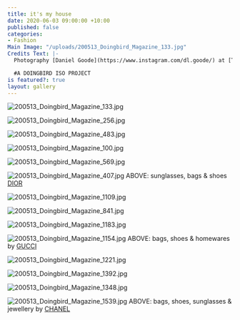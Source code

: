 ```yaml
---
title: it's my house
date: 2020-06-03 09:00:00 +10:00
published: false
categories:
- Fashion
Main Image: "/uploads/200513_Doingbird_Magazine_133.jpg"
Credits Text: |-
  Photography [Daniel Goode](https://www.instagram.com/dl.goode/) at [The Artist Group](https://www.instagram.com/theartistgroup/)

  #A DOINGBIRD ISO PROJECT
is featured?: true
layout: gallery
---
```


![200513_Doingbird_Magazine_133.jpg](/uploads/200513_Doingbird_Magazine_133.jpg)

![200513_Doingbird_Magazine_256.jpg](/uploads/200513_Doingbird_Magazine_256.jpg)

![200513_Doingbird_Magazine_483.jpg](/uploads/200513_Doingbird_Magazine_483.jpg) 

![200513_Doingbird_Magazine_100.jpg](/uploads/200513_Doingbird_Magazine_100.jpg)

![200513_Doingbird_Magazine_569.jpg](/uploads/200513_Doingbird_Magazine_569.jpg) 

![200513_Doingbird_Magazine_407.jpg](/uploads/200513_Doingbird_Magazine_407.jpg)
ABOVE: sunglasses, bags & shoes [DIOR](https://www.instagram.com/dior/) 


![200513_Doingbird_Magazine_1109.jpg](/uploads/200513_Doingbird_Magazine_1109.jpg)

![200513_Doingbird_Magazine_841.jpg](/uploads/200513_Doingbird_Magazine_841.jpg)

![200513_Doingbird_Magazine_1183.jpg](/uploads/200513_Doingbird_Magazine_1183.jpg)

![200513_Doingbird_Magazine_1154.jpg](/uploads/200513_Doingbird_Magazine_1154.jpg)
ABOVE: bags, shoes & homewares by [GUCCI](https://www.instagram.com/gucci/)


![200513_Doingbird_Magazine_1221.jpg](/uploads/200513_Doingbird_Magazine_1221.jpg)

![200513_Doingbird_Magazine_1392.jpg](/uploads/200513_Doingbird_Magazine_1392.jpg)

![200513_Doingbird_Magazine_1348.jpg](/uploads/200513_Doingbird_Magazine_1348.jpg)

![200513_Doingbird_Magazine_1539.jpg](/uploads/200513_Doingbird_Magazine_1539.jpg)
ABOVE: bags, shoes, sunglasses & jewellery by [CHANEL](https://www.instagram.com/chanelofficial/)

